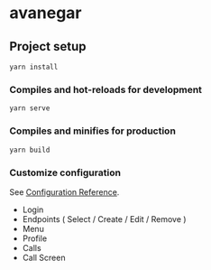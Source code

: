 # avanegar

## Project setup
```
yarn install
```

### Compiles and hot-reloads for development
```
yarn serve
```

### Compiles and minifies for production
```
yarn build
```

### Customize configuration
See [Configuration Reference](https://cli.vuejs.org/config/).



- Login
- Endpoints ( Select / Create / Edit / Remove )
- Menu
- Profile
- Calls
- Call Screen